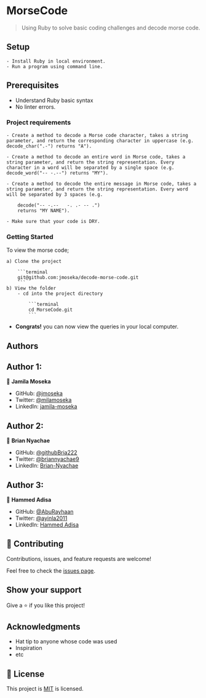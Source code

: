 # MorseCode

> Using Ruby to solve basic coding challenges and decode morse code.

## Setup

    - Install Ruby in local environment.
    - Run a program using command line.

## Prerequisites

- Understand Ruby basic syntax
- No linter errors.

### Project requirements

    - Create a method to decode a Morse code character, takes a string parameter, and return the corresponding character in uppercase (e.g. decode_char(".-") returns "A").

    - Create a method to decode an entire word in Morse code, takes a string parameter, and return the string representation. Every character in a word will be separated by a single space (e.g. decode_word("-- -.--") returns "MY").

    - Create a method to decode the entire message in Morse code, takes a string parameter, and return the string representation. Every word will be separated by 3 spaces (e.g.

        decode("-- -.--   -. .- -- .")
        returns "MY NAME").

    - Make sure that your code is DRY.

### Getting Started

To view the morse code;

    a) Clone the project

        ```terminal
        git@github.com:jmoseka/decode-morse-code.git
        ```
    b) View the folder
        - cd into the project directory

            ```terminal
            cd MorseCode.git
            ```

- **Congrats!** you can now view the queries in your local computer.

## Authors

## Author 1:

👤 **Jamila Moseka**

- GitHub: [@jmoseka](https://github.com/jmoseka)
- Twitter: [@milamoseka](https://twitter.com/milamoseka)
- LinkedIn: [jamila-moseka](https://linkedin.com/in/jamila-moseka)

## Author 2:
👤 **Brian Nyachae**

- GitHub: [@githubBria222](https://github.com/Bria222)
- Twitter: [@briannyachae9](https://twitter.com/briannyachae9)
- LinkedIn: [Brian-Nyachae](https://linkedin.com/in/brian-nyachae)

## Author 3:
👤 **Hammed Adisa**

- GitHub: [@AbuRayhaan](https://github.com/aburayhaan)
- Twitter: [@ayinla2011](https://twitter.com/Ayinla2011)
- LinkedIn: [Hammed Adisa](https://linkedin.com/in/hammed-adisa)


## 🤝 Contributing

Contributions, issues, and feature requests are welcome!

Feel free to check the [issues page](../../issues/).

## Show your support

Give a ⭐️ if you like this project!

## Acknowledgments

- Hat tip to anyone whose code was used
- Inspiration
- etc

## 📝 License

This project is [MIT](https://github.com/jmoseka/decode-morse-code/blob/decode-morse-code/LICENSE) is licensed.
